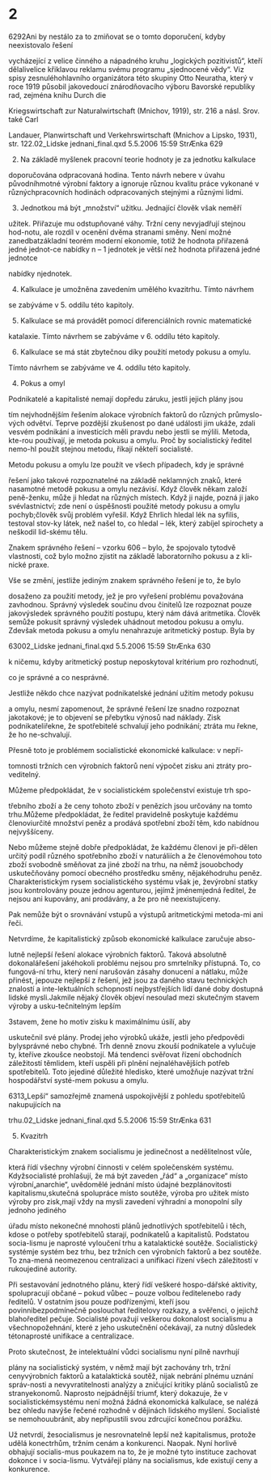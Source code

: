 # 2

6292Ani by nestálo za to zmiňovat se o tomto doporučení, kdyby neexistovalo řešení

vycházející z velice činného a nápadného kruhu „logických pozitivistů“, kteří dělalivelice křiklavou reklamu svému programu „sjednocené vědy“. Viz spisy zesnuléhohlavního organizátora této skupiny Otto Neuratha, který v roce 1919 působil jakovedoucí znárodňovacího výboru Bavorské republiky rad, zejména knihu Durch die

Kriegswirtschaft zur Naturalwirtschaft (Mnichov, 1919), str. 216 a násl. Srov. také Carl

Landauer, Planwirtschaft und Verkehrswirtschaft (Mnichov a Lipsko, 1931), str. 122.02_Lidske jednani_final.qxd 5.5.2006 15:59 StrÆnka 629

2. Na základě myšlenek pracovní teorie hodnoty je za jednotku kalkulace

doporučována odpracovaná hodina. Tento návrh nebere v úvahu původníhmotné výrobní faktory a ignoruje různou kvalitu práce vykonané v různýchpracovních hodinách odpracovaných stejnými a různými lidmi.

3. Jednotkou má být „množství“ užitku. Jednající člověk však neměří

užitek. Přiřazuje mu odstupňované váhy. Tržní ceny nevyjadřují stejnou hod-notu, ale rozdíl v ocenění dvěma stranami směny. Není možné zanedbatzákladní teorém moderní ekonomie, totiž že hodnota přiřazená jedné jednot-ce nabídky n – 1 jednotek je větší než hodnota přiřazená jedné jednotce

nabídky njednotek.

4. Kalkulace je umožněna zavedením umělého kvazitrhu. Tímto návrhem

se zabýváme v 5. oddílu této kapitoly.

5. Kalkulace se má provádět pomocí diferenciálních rovnic matematické

katalaxie. Tímto návrhem se zabýváme v 6. oddílu této kapitoly.

6. Kalkulace se má stát zbytečnou díky použití metody pokusu a omylu.

Tímto návrhem se zabýváme ve 4. oddílu této kapitoly.

4. Pokus a omyl

Podnikatelé a kapitalisté nemají dopředu záruku, jestli jejich plány jsou

tím nejvhodnějším řešením alokace výrobních faktorů do různých průmyslo-vých odvětví. Teprve pozdější zkušenost po dané události jim ukáže, zdali vesvém podnikání a investicích měli pravdu nebo jestli se mýlili. Metoda, kte-rou používají, je metoda pokusu a omylu. Proč by socialistický ředitel nemo-hl použít stejnou metodu, říkají někteří socialisté.

Metodu pokusu a omylu lze použít ve všech případech, kdy je správné

řešení jako takové rozpoznatelné na základě neklamných znaků, které nasamotné metodě pokusu a omylu nezávisí. Když člověk někam založí peně-ženku, může ji hledat na různých místech. Když ji najde, pozná ji jako svévlastnictví; zde není o úspěšnosti použité metody pokusu a omylu pochyb;člověk svůj problém vyřešil. Když Ehrlich hledal lék na syfilis, testoval stov-ky látek, než našel to, co hledal – lék, který zabíjel spirochety a neškodil lid-skému tělu.

Znakem správného řešení – vzorku 606 – bylo, že spojovalo tytodvě vlastnosti, což bylo možno zjistit na základě laboratorního pokusu a z kli-nické praxe.

Vše se změní, jestliže jediným znakem správného řešení je to, že bylo

dosaženo za použití metody, jež je pro vyřešení problému považována zavhodnou. Správný výsledek součinu dvou činitelů lze rozpoznat pouze jakovýsledek správného použití postupu, který nám dává aritmetika. Člověk semůže pokusit správný výsledek uhádnout metodou pokusu a omylu. Zdevšak metoda pokusu a omylu nenahrazuje aritmetický postup. Byla by

63002_Lidske jednani_final.qxd 5.5.2006 15:59 StrÆnka 630

k ničemu, kdyby aritmetický postup neposkytoval kritérium pro rozhodnutí,

co je správné a co nesprávné.

Jestliže někdo chce nazývat podnikatelské jednání užitím metody pokusu

a omylu, nesmí zapomenout, že správné řešení lze snadno rozpoznat jakotakové; je to objevení se přebytku výnosů nad náklady. Zisk podnikateliřekne, že spotřebitelé schvalují jeho podnikání; ztráta mu řekne, že ho ne-schvalují.

Přesně toto je problémem socialistické ekonomické kalkulace: v nepří-

tomnosti tržních cen výrobních faktorů není výpočet zisku ani ztráty pro-veditelný.

Můžeme předpokládat, že v socialistickém společenství existuje trh spo-

třebního zboží a že ceny tohoto zboží v penězích jsou určovány na tomto trhu.Můžeme předpokládat, že ředitel pravidelně poskytuje každému členoviurčité množství peněz a prodává spotřební zboží těm, kdo nabídnou nejvyššíceny.

Nebo můžeme stejně dobře předpokládat, že každému členovi je při-dělen určitý podíl různého spotřebního zboží v naturáliích a že členovémohou toto zboží svobodně směňovat za jiné zboží na trhu, na němž jsouobchody uskutečňovány pomocí obecného prostředku směny, nějakéhodruhu peněz. Charakteristickým rysem socialistického systému však je, ževýrobní statky jsou kontrolovány pouze jednou agenturou, jejímž jménemjedná ředitel, že nejsou ani kupovány, ani prodávány, a že pro ně neexistujíceny.

Pak nemůže být o srovnávání vstupů a výstupů aritmetickými metoda-mi ani řeči.

Netvrdíme, že kapitalistický způsob ekonomické kalkulace zaručuje abso-

lutně nejlepší řešení alokace výrobních faktorů. Taková absolutně dokonalářešení jakéhokoli problému nejsou pro smrtelníky přístupná. To, co fungová-ní trhu, který není narušován zásahy donucení a nátlaku, může přinést, jepouze nejlepší z řešení, jež jsou za daného stavu technických znalostí a inte-lektuálních schopností nejbystřejších lidí dané doby dostupná lidské mysli.Jakmile nějaký člověk objeví nesoulad mezi skutečným stavem výroby a usku-tečnitelným lepším

3stavem, žene ho motiv zisku k maximálnímu úsilí, aby

uskutečnil své plány. Prodej jeho výrobků ukáže, jestli jeho předpovědi bylysprávné nebo chybné. Trh denně znovu zkouší podnikatele a vylučuje ty, kteříve zkoušce neobstojí. Má tendenci svěřovat řízení obchodních záležitostí těmlidem, kteří uspěli při plnění nejnaléhavějších potřeb spotřebitelů. Toto jejediné důležité hledisko, které umožňuje nazývat tržní hospodářství systé-mem pokusu a omylu.

6313„Lepší“ samozřejmě znamená uspokojivější z pohledu spotřebitelů nakupujících na

trhu.02_Lidske jednani_final.qxd 5.5.2006 15:59 StrÆnka 631

5. Kvazitrh

Charakteristickým znakem socialismu je jedinečnost a nedělitelnost vůle,

která řídí všechny výrobní činnosti v celém společenském systému. Kdyžsocialisté prohlašují, že má být zaveden „řád“ a „organizace“ místo výrobní„anarchie“, uvědomělé jednání místo údajné bezplánovitosti kapitalismu,skutečná spolupráce místo soutěže, výroba pro užitek místo výroby pro zisk,mají vždy na mysli zavedení výhradní a monopolní síly jednoho jediného

úřadu místo nekonečné mnohosti plánů jednotlivých spotřebitelů i těch, kdose o potřeby spotřebitelů starají, podnikatelů a kapitalistů. Podstatou socia-lismu je naprosté vyloučení trhu a katalaktické soutěže. Socialistický systémje systém bez trhu, bez tržních cen výrobních faktorů a bez soutěže. To zna-mená neomezenou centralizaci a unifikaci řízení všech záležitostí v rukoujediné autority.

Při sestavování jednotného plánu, který řídí veškeré hospo-dářské aktivity, spolupracují občané – pokud vůbec – pouze volbou ředitelenebo rady ředitelů. V ostatním jsou pouze podřízenými, kteří jsou povinnibezpodmínečně poslouchat ředitelovy rozkazy, a svěřenci, o jejichž blahoředitel pečuje. Socialisté považují veškerou dokonalost socialismu a všechnopožehnání, které z jeho uskutečnění očekávají, za nutný důsledek tétonaprosté unifikace a centralizace.

Proto skutečnost, že intelektuální vůdci socialismu nyní pilně navrhují

plány na socialistický systém, v němž mají být zachovány trh, tržní cenyvýrobních faktorů a katalaktická soutěž, nijak nebrání plnému uznání správ-nosti a nevyvratitelnosti analýzy a zničující kritiky plánů socialistů ze stranyekonomů. Naprosto nejpádnější triumf, který dokazuje, že v socialistickémsystému není možná žádná ekonomická kalkulace, se nalézá bez ohledu navýše řečené rozhodně v dějinách lidského myšlení. Socialisté se nemohouubránit, aby nepřipustili svou zdrcující konečnou porážku.

Už netvrdí, žesocialismus je nesrovnatelně lepší než kapitalismus, protože udělá konectrhům, tržním cenám a konkurenci. Naopak. Nyní horlivě obhajují socialis-mus poukazem na to, že je možné tyto instituce zachovat dokonce i v socia-lismu. Vytvářejí plány na socialismus, kde existují ceny a konkurence.

